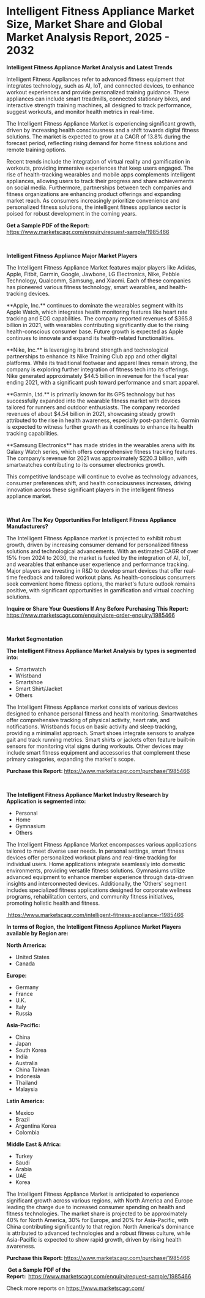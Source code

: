 <p><h1>Intelligent Fitness Appliance Market Size, Market Share and Global Market Analysis Report, 2025 - 2032</h1></p><p><strong>Intelligent Fitness Appliance Market Analysis and Latest Trends</strong></p>
<p><p>Intelligent Fitness Appliances refer to advanced fitness equipment that integrates technology, such as AI, IoT, and connected devices, to enhance workout experiences and provide personalized training guidance. These appliances can include smart treadmills, connected stationary bikes, and interactive strength training machines, all designed to track performance, suggest workouts, and monitor health metrics in real-time.</p><p>The Intelligent Fitness Appliance Market is experiencing significant growth, driven by increasing health consciousness and a shift towards digital fitness solutions. The market is expected to grow at a CAGR of 13.8% during the forecast period, reflecting rising demand for home fitness solutions and remote training options. </p><p>Recent trends include the integration of virtual reality and gamification in workouts, providing immersive experiences that keep users engaged. The rise of health-tracking wearables and mobile apps complements intelligent appliances, allowing users to track their progress and share achievements on social media. Furthermore, partnerships between tech companies and fitness organizations are enhancing product offerings and expanding market reach. As consumers increasingly prioritize convenience and personalized fitness solutions, the intelligent fitness appliance sector is poised for robust development in the coming years.</p></p>
<p><strong>Get a Sample PDF of the Report:&nbsp;</strong> <a href="https://www.marketscagr.com/enquiry/request-sample/1985466?utm_campaign=3562&utm_medium=2&utm_source=Github&utm_content=ia&utm_term=07042025&utm_id=intelligent-fitness-appliance">https://www.marketscagr.com/enquiry/request-sample/1985466</a></p>
<p>&nbsp;</p>
<p><strong>Intelligent Fitness Appliance Major Market Players</strong></p>
<p><p>The Intelligent Fitness Appliance Market features major players like Adidas, Apple, Fitbit, Garmin, Google, Jawbone, LG Electronics, Nike, Pebble Technology, Qualcomm, Samsung, and Xiaomi. Each of these companies has pioneered various fitness technology, smart wearables, and health-tracking devices.</p><p>**Apple, Inc.** continues to dominate the wearables segment with its Apple Watch, which integrates health monitoring features like heart rate tracking and ECG capabilities. The company reported revenues of $365.8 billion in 2021, with wearables contributing significantly due to the rising health-conscious consumer base. Future growth is expected as Apple continues to innovate and expand its health-related functionalities.</p><p>**Nike, Inc.** is leveraging its brand strength and technological partnerships to enhance its Nike Training Club app and other digital platforms. While its traditional footwear and apparel lines remain strong, the company is exploring further integration of fitness tech into its offerings. Nike generated approximately $44.5 billion in revenue for the fiscal year ending 2021, with a significant push toward performance and smart apparel.</p><p>**Garmin, Ltd.** is primarily known for its GPS technology but has successfully expanded into the wearable fitness market with devices tailored for runners and outdoor enthusiasts. The company recorded revenues of about $4.54 billion in 2021, showcasing steady growth attributed to the rise in health awareness, especially post-pandemic. Garmin is expected to witness further growth as it continues to enhance its health tracking capabilities.</p><p>**Samsung Electronics** has made strides in the wearables arena with its Galaxy Watch series, which offers comprehensive fitness tracking features. The company’s revenue for 2021 was approximately $220.3 billion, with smartwatches contributing to its consumer electronics growth.</p><p>This competitive landscape will continue to evolve as technology advances, consumer preferences shift, and health consciousness increases, driving innovation across these significant players in the intelligent fitness appliance market.</p></p>
<p>&nbsp;</p>
<p><strong>What Are The Key Opportunities For Intelligent Fitness Appliance Manufacturers?</strong></p>
<p><p>The Intelligent Fitness Appliance market is projected to exhibit robust growth, driven by increasing consumer demand for personalized fitness solutions and technological advancements. With an estimated CAGR of over 15% from 2024 to 2030, the market is fueled by the integration of AI, IoT, and wearables that enhance user experience and performance tracking. Major players are investing in R&D to develop smart devices that offer real-time feedback and tailored workout plans. As health-conscious consumers seek convenient home fitness options, the market's future outlook remains positive, with significant opportunities in gamification and virtual coaching solutions.</p></p>
<p><strong>Inquire or Share Your Questions If Any Before Purchasing This Report:</strong> <a href="https://www.marketscagr.com/enquiry/pre-order-enquiry/1985466?utm_campaign=3562&utm_medium=2&utm_source=Github&utm_content=ia&utm_term=07042025&utm_id=intelligent-fitness-appliance">https://www.marketscagr.com/enquiry/pre-order-enquiry/1985466</a></p>
<p>&nbsp;</p>
<p><strong>Market Segmentation</strong></p>
<p><strong>The Intelligent Fitness Appliance Market Analysis by types is segmented into:</strong></p>
<p><ul><li>Smartwatch</li><li>Wristband</li><li>Smartshoe</li><li>Smart Shirt/Jacket</li><li>Others</li></ul></p>
<p><p>The Intelligent Fitness Appliance market consists of various devices designed to enhance personal fitness and health monitoring. Smartwatches offer comprehensive tracking of physical activity, heart rate, and notifications. Wristbands focus on basic activity and sleep tracking, providing a minimalist approach. Smart shoes integrate sensors to analyze gait and track running metrics. Smart shirts or jackets often feature built-in sensors for monitoring vital signs during workouts. Other devices may include smart fitness equipment and accessories that complement these primary categories, expanding the market's scope.</p></p>
<p><strong>Purchase this Report:&nbsp;</strong><a href="https://www.marketscagr.com/purchase/1985466?utm_campaign=3562&utm_medium=2&utm_source=Github&utm_content=ia&utm_term=07042025&utm_id=intelligent-fitness-appliance">https://www.marketscagr.com/purchase/1985466</a></p>
<p>&nbsp;</p>
<p><strong>The Intelligent Fitness Appliance Market Industry Research by Application is segmented into:</strong></p>
<p><ul><li>Personal</li><li>Home</li><li>Gymnasium</li><li>Others</li></ul></p>
<p><p>The Intelligent Fitness Appliance Market encompasses various applications tailored to meet diverse user needs. In personal settings, smart fitness devices offer personalized workout plans and real-time tracking for individual users. Home applications integrate seamlessly into domestic environments, providing versatile fitness solutions. Gymnasiums utilize advanced equipment to enhance member experience through data-driven insights and interconnected devices. Additionally, the 'Others' segment includes specialized fitness applications designed for corporate wellness programs, rehabilitation centers, and community fitness initiatives, promoting holistic health and fitness.</p></p>
<p><a href="https://www.marketscagr.com/intelligent-fitness-appliance-r1985466?utm_campaign=3562&utm_medium=2&utm_source=Github&utm_content=ia&utm_term=07042025&utm_id=intelligent-fitness-appliance">&nbsp;https://www.marketscagr.com/intelligent-fitness-appliance-r1985466</a></p>
<p><strong>In terms of Region, the Intelligent Fitness Appliance Market Players available by Region are:</strong></p>
<p>
    <p> <strong> North America: </strong>
        <ul>
            <li>United States</li>
            <li>Canada</li>
        </ul>
        </p> 
    <p> <strong> Europe: </strong>
        <ul>
            <li>Germany</li>
            <li>France</li>
            <li>U.K.</li>
            <li>Italy</li>
            <li>Russia</li>
        </ul>
        </p> 
    <p> <strong> Asia-Pacific: </strong>
        <ul>
            <li>China</li>
            <li>Japan</li>
            <li>South Korea</li>
            <li>India</li>
            <li>Australia</li>
            <li>China Taiwan</li>
            <li>Indonesia</li>
            <li>Thailand</li>
            <li>Malaysia</li>
        </ul>
        </p> 
    <p> <strong> Latin America: </strong>
        <ul>
            <li>Mexico</li>
            <li>Brazil</li>
            <li>Argentina Korea</li>
            <li>Colombia</li>
        </ul>
        </p> 
    <p> <strong> Middle East & Africa: </strong>
        <ul>
            <li>Turkey</li>
            <li>Saudi</li>
            <li>Arabia</li>
            <li>UAE</li>
            <li>Korea</li>
        </ul>
    </p>
    </p>
<p><p>The Intelligent Fitness Appliance Market is anticipated to experience significant growth across various regions, with North America and Europe leading the charge due to increased consumer spending on health and fitness technologies. The market share is projected to be approximately 40% for North America, 30% for Europe, and 20% for Asia-Pacific, with China contributing significantly to that region. North America's dominance is attributed to advanced technologies and a robust fitness culture, while Asia-Pacific is expected to show rapid growth, driven by rising health awareness.</p></p>
<p><strong>Purchase this Report: </strong><a href="https://www.marketscagr.com/purchase/1985466?utm_campaign=3562&utm_medium=2&utm_source=Github&utm_content=ia&utm_term=07042025&utm_id=intelligent-fitness-appliance">https://www.marketscagr.com/purchase/1985466</a></p>
<p>&nbsp;<strong>Get a Sample PDF of the Report:&nbsp;&nbsp;</strong><a href="https://www.marketscagr.com/enquiry/request-sample/1985466?utm_campaign=3562&utm_medium=2&utm_source=Github&utm_content=ia&utm_term=07042025&utm_id=intelligent-fitness-appliance">https://www.marketscagr.com/enquiry/request-sample/1985466</a></p>
<p><strong></strong></p>
<p>Check more reports on <a href="https://www.marketscagr.com/?utm_campaign=3562&utm_medium=2&utm_source=Github&utm_content=ia&utm_term=07042025&utm_id=intelligent-fitness-appliance">https://www.marketscagr.com/</a></p>